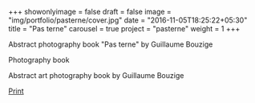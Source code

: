 +++
showonlyimage = false
draft = false
image = "img/portfolio/pasterne/cover.jpg"
date = "2016-11-05T18:25:22+05:30"
title = "Pas terne"
carousel = true
project = "pasterne"
weight = 1
+++

Abstract photography book "Pas terne" by Guillaume Bouzige
<!--more-->

Photography book

Abstract art photography book by Guillaume Bouzige

<a title="Peecho" href="https://www.peecho.com/" class="peecho-print-button"
data-filetype="pdf" data-width="148.0" data-height="210.0" 
data-pages="40" data-publication="579116" data-text="ORDER € 21.0" data-noprice="true" data-currency="EUR" data-locale="en_EN">Print</a>

<script type="text/javascript">(function() {
var p=document.createElement("script");p.type="text/javascript";p.async=true;
var h=("https:"==document.location.protocol?"https://":"http://");
p.src=h+"d3aln0nj58oevo.cloudfront.net/button/script/156516779250527172.js";
var s=document.getElementsByTagName("script")[0];s.parentNode.insertBefore(p,s);
}).call(this);
</script>
